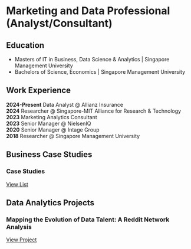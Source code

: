 # Marketing and Data Professional (Analyst/Consultant)

## Education
- Masters of IT in Business, Data Science & Analytics | Singapore Management University
- Bachelors of Science, Economics | Singapore Management University

## Work Experience
<b>2024-Present</b> Data Analyst @ Allianz Insurance<br>
<b>2024</b> Researcher @ Singapore-MIT Alliance for Research & Technology<br>
<b>2023</b> Marketing Analytics Consultant<br> 
<b>2023</b> Senior Manager @ NielsenIQ<br>
<b>2020</b> Senior Manager @ Intage Group<br>
<b>2018</b> Researcher @ Singapore Management University<br>

## Business Case Studies

### Case Studies

[View List](/cases.html)

## Data Analytics Projects

### Mapping the Evolution of Data Talent: A Reddit Network Analysis

[View Project](/networkanalysis.html)
